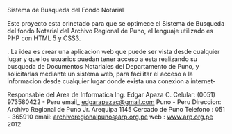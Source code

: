 Sistema de Busqueda del Fondo Notarial

Este proyecto esta orinetado para que se optimece el Sistema de Busqueda del fondo Notarial del Archivo Regional de Puno, el lenguaje utilizado es PHP con HTML 5 y CSS3.

.
La idea es crear una aplicacion web que puede ser vista desde cualquier lugar y que los usuarios puedan tener acceso a esta realizando su busqueda de Documentos Notariales del Departamento de Puno, y solicitarlas mediante un sistema web, para facilitar el acceso a la informacion desde cualquier lugar donde exista una conexion a internet-


Responsable del Area de Informatica
Ing. Edgar Apaza C. 
Celular: (0051) 973580422 - Peru
email_ edgarapazac@gmail.com
Puno - Peru
Direccion: Archivo Regional de Puno
           Jr. Arequipa 1145 Cercado de Puno
           Telefono :  051 - 365910
           email: archivoregionalpuno@arp.org.pe
           web : www.arp.org.pe
2012